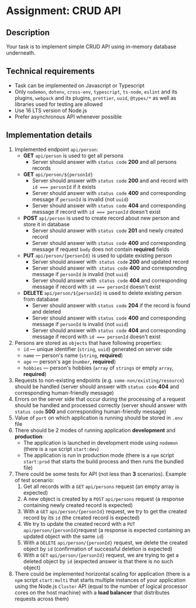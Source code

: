 # Assignment: CRUD API

## Description

Your task is to implement simple CRUD API using in-memory database underneath.

## Technical requirements

- Task can be implemented on Javascript or Typescript
- Only `nodemon`, `dotenv`, `cross-env`, `typescript`, `ts-node`, `eslint` and its plugins, `webpack` and its plugins, `prettier`, `uuid`, `@types/*` as well as libraries used for testing are allowed
- Use 16 LTS version of Node.js
- Prefer asynchronous API whenever possible

## Implementation details

1. Implemented endpoint `api/person`:
    - **GET** `api/person` is used to get all persons
        - Server should answer with `status code` **200** and all persons records
    - **GET** `api/person/${personId}` 
        - Server should answer with `status code` **200** and and record with `id === personId` if it exists
        - Server should answer with `status code` **400** and corresponding message if `personId` is invalid (not `uuid`)
        - Server should answer with `status code` **404** and corresponding message if record with `id === personId` doesn't exist
    - **POST** `api/person` is used to create record about new person and store it in database
        - Server should answer with `status code` **201** and newly created record
        - Server should answer with `status code` **400** and corresponding message if request `body` does not contain **required** fields
    - **PUT** `api/person/{personId}` is used to update existing person
        - Server should answer with` status code` **200** and updated record
        - Server should answer with` status code` **400** and corresponding message if `personId` is invalid (not `uuid`)
        - Server should answer with` status code` **404** and corresponding message if record with `id === personId` doesn't exist
    - **DELETE** `api/person/${personId}` is used to delete existing person from database
        - Server should answer with `status code` **204** if the record is found and deleted
        - Server should answer with `status code` **400** and corresponding message if `personId` is invalid (not `uuid`)
        - Server should answer with `status code` **404** and corresponding message if record with `id === personId` doesn't exist
2. Persons are stored as `objects` that have following properties:
    - `id` — unique identifier (`string`, `uuid`) generated on server side
    - `name` — person's name (`string`, **required**)
    - `age` — person's age (`number`, **required**)
    - `hobbies` — person's hobbies (`array` of `strings` or empty `array`, **required**)
3. Requests to non-existing endpoints (e.g. `some-non/existing/resource`) should be handled (server should answer with `status code` **404** and corresponding human-friendly message)
4. Errors on the server side that occur during the processing of a request should be handled and processed correctly (server should answer with `status code` **500** and corresponding human-friendly message)
5. Value of `port` on which application is running should be stored in `.env` file
6. There should be 2 modes of running application **development** and **production**:
    - The application is launched in development mode using `nodemon` (there is a `npm` script `start:dev`)
    - The application is run in production mode (there is a `npm` script `start:prod` that starts the build process and then runs the bundled file)
7. There could be some tests for API (not less than **3** scenarios). Example of test scenario:
    1. Get all records with a `GET` `api/persons` request (an empty array is expected)
    2. A new object is created by a `POST` `api/persons` request (a response containing newly created record is expected)
    3. With a `GET` `api/person/{personId}` request, we try to get the created  record by its `id` (the created record is expected)
    4. We try to update the created record with a `PUT` `api/person/{personId}`request (a response is expected containing an updated object with the same `id`)
    5. With a `DELETE` `api/person/{personId}` request, we delete the created object by `id` (confirmation of successful deletion is expected)
    6. With a `GET` `api/person/{personId}` request, we are trying to get a deleted object by `id` (expected answer is that there is no such object)
8. There could be implemented horizontal scaling for application (there is a `npm` script `start:multi` that starts multiple instances of your application using the Node.js `Cluster` API (equal to the number of logical processor cores on the host machine) with a **load balancer** that distributes requests across them)
